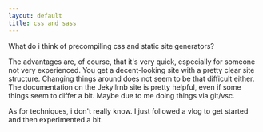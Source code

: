 ```yaml
---
layout: default
title: css and sass
---
```


What do i think of precompiling css and static site generators?

The advantages are, of course, that it's very quick, especially for someone not very experienced.
You get a decent-looking site with a pretty clear site structure. Changing things around
does not seem to be that difficult either. The documentation on the Jekyllrnb site is pretty helpful,
even if some things seem to differ a bit. Maybe due to me doing things via git/vsc. 

As for techniques, i don't really know. I just followed a vlog to get started and then experimented a bit. 
